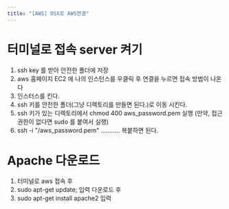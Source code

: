 ```yaml
---
title: "[AWS] OSX로 AWS연결"
---
```


# 터미널로 접속 server 켜기 
1. ssh key 를 받아 안전한 폴더에 저장
2. aws 홈페이지 EC2 에 나의 인스턴스를 우클릭 후 연결을 누르면 접속 방법이 나온다
3. 인스터스를 킨다.
4. ssh 키를 안전한 폴더(그냥 디렉토리를 만들면 된다.)로 이동 시킨다.
5. ssh 키가 있는 디렉토리에서 chmod 400 aws_password.pem 실행 (만약, 접근권한이 없다면 sudo 를 붙여서 실행)
6. ssh -i "/aws_password.pem" ........... 복붙하면 된다.


# Apache 다운로드 
1. 터미널로 aws 접속 후 
2. sudo apt-get update; 입력 다운로드 후
3. sudo apt-get install apache2 입력

